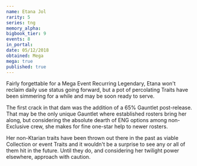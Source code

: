 ```yaml
---
name: Etana Jol
rarity: 5
series: tng
memory_alpha:
bigbook_tier: 9
events: 8
in_portal:
date: 05/12/2018
obtained: Mega
mega: true
published: true
---
```


Fairly forgettable for a Mega Event Recurring Legendary, Etana won't reclaim daily use status going forward, but a pot of percolating Traits have been simmering for a while and may be soon ready to serve.

The first crack in that dam was the addition of a 65% Gauntlet post-release. That may be the only unique Gauntlet where established rosters bring her along, but considering the absolute dearth of ENG options among non-Exclusive crew, she makes for fine one-star help to newer rosters.

Her non-Ktarian traits have been thrown out there in the past as viable Collection or event Traits and it wouldn't be a surprise to see any or all of them hit in the future. Until they do, and considering her twilight power elsewhere, approach with caution.
